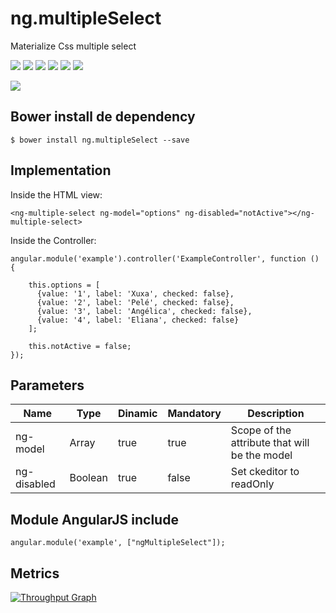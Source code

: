 # ng.multipleSelect
Materialize Css multiple select

<p>
  <a href="https://gitter.im/miamarti/ng.multipleSelect" target="_blank"><img src="https://img.shields.io/gitter/room/nwjs/nw.js.svg"></a>
  <img src="https://img.shields.io/badge/ng.multipleSelect-release-green.svg">
  <img src="https://img.shields.io/badge/version-1.2.4-blue.svg">
  <img src="https://img.shields.io/github/license/mashape/apistatus.svg">
  <a href="https://github.com/miamarti/ng.multipleSelect/tarball/master"><img src="https://img.shields.io/github/downloads/atom/atom/latest/total.svg"></a>
  <img src="https://img.shields.io/bower/v/bootstrap.svg">
</p>

<img src="https://miamarti.github.io/ng.multipleSelect/docs/img/ezgif.com-video-to-gif.gif">

## Bower install de dependency
```
$ bower install ng.multipleSelect --save
```

## Implementation

Inside the HTML view:
```
<ng-multiple-select ng-model="options" ng-disabled="notActive"></ng-multiple-select>
```

Inside the Controller:
```
angular.module('example').controller('ExampleController', function () {

    this.options = [
      {value: '1', label: 'Xuxa', checked: false}, 
      {value: '2', label: 'Pelé', checked: false}, 
      {value: '3', label: 'Angélica', checked: false},
      {value: '4', label: 'Eliana', checked: false}
    ];
    
    this.notActive = false;
});
```

## Parameters

| Name         | Type    | Dinamic | Mandatory | Description                                                  |
| ------------ | ------- | ------- | --------- | ------------------------------------------------------------ |
| ng-model     | Array   | true    | true      | Scope of the attribute that will be the model                |
| ng-disabled  | Boolean | true    | false     | Set ckeditor to readOnly                                     |


## Module AngularJS include
```
angular.module('example', ["ngMultipleSelect"]);
```

## Metrics

[![Throughput Graph](https://graphs.waffle.io/miamarti/ng.multipleSelect/throughput.svg)](https://waffle.io/miamarti/ng.multipleSelect/metrics/throughput)
